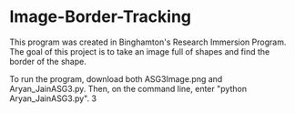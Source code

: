 # Image-Border-Tracking

This program was created in Binghamton's Research Immersion Program. The goal of this project is to take an image full of shapes and find the border of the shape. 

To run the program, download both ASG3Image.png and Aryan_JainASG3.py. Then, on the command line, enter "python Aryan_JainASG3.py". 
3
